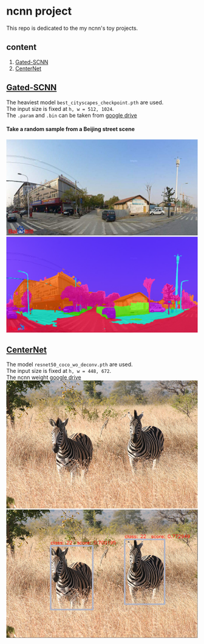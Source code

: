# ncnn project
This repo is dedicated to the my ncnn's toy projects.

## content
1. [Gated-SCNN](#Gated-SCNN)
2. [CenterNet](#CenterNet)

<div id="Gated-SCNN"></div>

## [Gated-SCNN](https://github.com/nv-tlabs/gscnn)
The heaviest model `best_cityscapes_checkpoint.pth` are used.  
The input size is fixed at `h, w = 512, 1024`.  
The `.param` and `.bin` can be taken from [google drive](https://drive.google.com/drive/folders/1SUPz7yl5l2mYTYgZR9sYLkZci5MB1PHv?usp=sharing)

#### Take a random sample from a Beijing street scene
![e1](https://github.com/gakkiri/ncnn_project/blob/main/gscnn/asserts/test.jpg?raw=true?x-oss-process=image/watermark,type_ZmFuZ3poZW5naGVpdGk,shadow_10,text_aHR0cHM6Ly9ibG9nLmNzZG4ubmV0L3FxXzQzNDk3ODQ1,size_16,color_FFFFFF,t_70)
![e1](https://github.com/gakkiri/ncnn_project/blob/main/gscnn/asserts/vis.png?raw=true?x-oss-process=image/watermark,type_ZmFuZ3poZW5naGVpdGk,shadow_10,text_aHR0cHM6Ly9ibG9nLmNzZG4ubmV0L3FxXzQzNDk3ODQ1,size_16,color_FFFFFF,t_70)

<div id="CenterNet"></div>

## [CenterNet](https://github.com/xingyizhou/CenterNet)
The model `resnet50_coco_wo_deconv.pth` are used.  
The input size is fixed at `h, w = 448, 672`.  
The ncnn weight [google drive](https://drive.google.com/drive/folders/1CKPbjzmL2GWwlEgicdVrCgSAz0SBhnR2?usp=sharing)  
![e1](https://github.com/gakkiri/ncnn_project/blob/main/centernet/asserts/test.jpg?raw=true?x-oss-process=image/watermark,type_ZmFuZ3poZW5naGVpdGk,shadow_10,text_aHR0cHM6Ly9ibG9nLmNzZG4ubmV0L3FxXzQzNDk3ODQ1,size_16,color_FFFFFF,t_70)
![e1](https://github.com/gakkiri/ncnn_project/blob/main/centernet/asserts/det.png?raw=true?x-oss-process=image/watermark,type_ZmFuZ3poZW5naGVpdGk,shadow_10,text_aHR0cHM6Ly9ibG9nLmNzZG4ubmV0L3FxXzQzNDk3ODQ1,size_16,color_FFFFFF,t_70)
